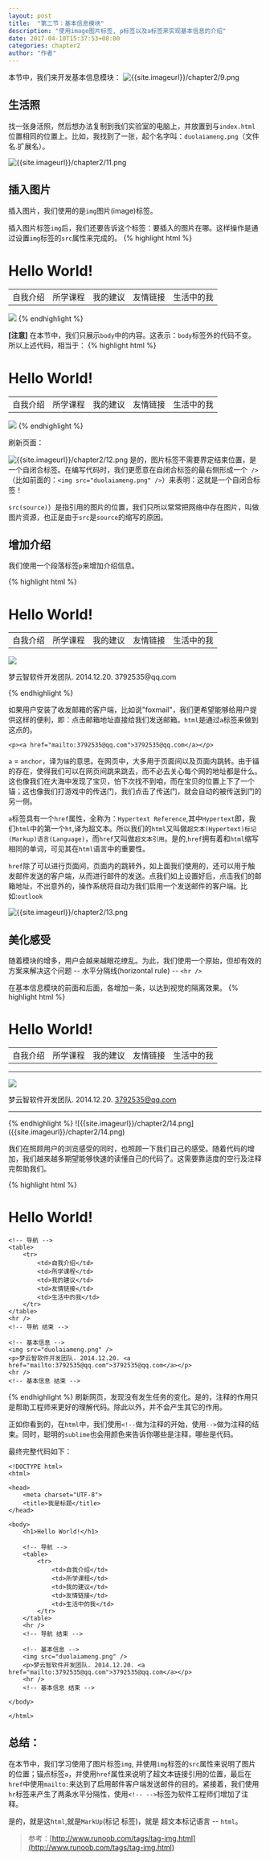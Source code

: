 ```yaml
---
layout: post
title:  "第二节：基本信息模块"
description: "使用image图片标签, p标签以及a标签来实现基本信息的介绍"
date: 2017-04-10T15:37:53+08:00
categories: chapter2
author: "作者"
---
```

本节中，我们来开发基本信息模块：
![{{site.imageurl}}/chapter2/9.png]({{site.imageurl}}/chapter2/9.png)

## 生活照
找一张身活照，然后想办法复制到我们实验室的电脑上，并放置到与`index.html`位置相同的位置上。比如，我找到了一张，起个名字叫：`duolaiameng.png`（文件名.扩展名）。

![{{site.imageurl}}/chapter2/11.png]({{site.imageurl}}/chapter2/11.png)

## 插入图片
插入图片，我们使用的是`img`图片(image)标签。

插入图片标签`img`后，我们还要告诉这个标签：要插入的图片在哪。这样操作是通过设置`img`标签的`src`属性来完成的。
{% highlight html %}
<body>
    <h1>Hello World!</h1>
    <table>
        <tr>
            <td>自我介绍</td>
            <td>所学课程</td>
            <td>我的建议</td>
            <td>友情链接</td>
            <td>生活中的我</td>
        </tr>
    </table>
    <img src="duolaiameng.png" />
</body>
{% endhighlight %}

**[注意]** 在本节中，我们只展示`body`中的内容。这表示：`body`标签外的代码不变。所以上述代码，相当于：
{% highlight html %}
<!DOCTYPE html>
<html>

<head>
    <meta charset="UTF-8">
    <title>我是标题</title>
</head>

<body>
    <h1>Hello World!</h1>
    <table>
        <tr>
            <td>自我介绍</td>
            <td>所学课程</td>
            <td>我的建议</td>
            <td>友情链接</td>
            <td>生活中的我</td>
        </tr>
    </table>
    <img src="duolaiameng.png" />
</body>

</html>
{% endhighlight %}

刷新页面：

![{{site.imageurl}}/chapter2/12.png]({{site.imageurl}}/chapter2/12.png)
是的，图片标签不需要界定结束位置，是一个自闭合标签。在编写代码时，我们更愿意在自闭合标签的最右侧形成一个` />`（比如前面的：`<img src="duolaiameng.png" />`）来表明：这就是一个自闭合标签！

`src(source)`）是指引用的图片的位置，我们只所以常常把网络中存在图片，叫做图片资源，也正是由于`src`是`source`的缩写的原因。

## 增加介绍
我们使用一个段落标签`p`来增加介绍信息。

{% highlight html %}
<body>
    <h1>Hello World!</h1>
    <table>
        <tr>
            <td>自我介绍</td>
            <td>所学课程</td>
            <td>我的建议</td>
            <td>友情链接</td>
            <td>生活中的我</td>
        </tr>
    </table>
    <img src="duolaiameng.png" />
    <p>梦云智软件开发团队. 2014.12.20. 3792535@qq.com</p>
</body>
{% endhighlight %}

如果用户安装了收发邮箱的客户端，比如说"foxmail"，我们更希望能够给用户提供这样的便利，即：点击邮箱地址直接给我们发送邮箱。`html`是通过`a`标签来做到这点的。

```
<p><a href="mailto:3792535@qq.com">3792535@qq.com</a></p>
```
`a` = `anchor`，译为`锚`的意思。在网页中，大多用于页面间以及页面内跳转。由于锚的存在，使得我们可以在网页间跳来跳去，而不必去关心每个网的地址都是什么。这也像我们在大海中发现了宝贝，怕下次找不到咱，而在宝贝的位置上下了一个锚；这也像我们打游戏中的传送门，我们点击了传送门，就会自动的被传送到门的另一侧。

`a`标签具有一个`href`属性，全称为：`Hypertext Reference`,其中`Hypertext`即，我们`html`中的第一个`ht`,译为超文本。所以我们的`html`又叫做`超文本(Hypertext)标记(Markup)语言(Language)`，而`href`又叫做`超文本引用`。是的,`href`拥有着和`html`缩写相同的单词，可见其在`html`语言中的重要性。

`href`除了可以进行页面间，页面内的跳转外，如上面我们使用的，还可以用于触发邮件发送的客户端，从而进行邮件的发送。点我们如上设置好后，点击我们的邮箱地址，不出意外的，操作系统将自动为我们启用一个发送邮件的客户端。比如:`outlook`

![{{site.imageurl}}/chapter2/13.png]({{site.imageurl}}/chapter2/13.png)

## 美化感受
随着模块的增多，用户会越来越眼花缭乱。为此，我们使用一个原始，但却有效的方案来解决这个问题 -- 水平分隔线(horizontal rule) -- `<hr />`

在基本信息模块的前面和后面，各增加一条，以达到视觉的隔离效果。
{% highlight html %}
<body>
    <h1>Hello World!</h1>
    <table>
        <tr>
            <td>自我介绍</td>
            <td>所学课程</td>
            <td>我的建议</td>
            <td>友情链接</td>
            <td>生活中的我</td>
        </tr>
    </table>
    <hr />
    <img src="duolaiameng.png" />
    <p>梦云智软件开发团队. 2014.12.20. <a href="mailto:3792535@qq.com">3792535@qq.com</a></p>
    <hr />
</body>
{% endhighlight %}
![{{site.imageurl}}/chapter2/14.png]({{site.imageurl}}/chapter2/14.png)

我们在照顾用户的浏览感受的同时，也照顾一下我们自己的感受。随着代码的增加，我们越来越多期望能够快速的读懂自己的代码了。这需要靠适度的空行及注释完帮助我们。

{% highlight html %}
<body>
    <h1>Hello World!</h1>

    <!-- 导航 -->
    <table>
        <tr>
            <td>自我介绍</td>
            <td>所学课程</td>
            <td>我的建议</td>
            <td>友情链接</td>
            <td>生活中的我</td>
        </tr>
    </table>
    <hr />
    <!-- 导航 结束 -->

    <!-- 基本信息 -->
    <img src="duolaiameng.png" />
    <p>梦云智软件开发团队. 2014.12.20. <a href="mailto:3792535@qq.com">3792535@qq.com</a></p>
    <hr />
    <!-- 基本信息 结束 -->
    
</body>
{% endhighlight %}
刷新网页，发现没有发生任务的变化。是的，注释的作用只是帮助工程师来更好的理解代码。除此以外，并不会产生其它的作用。

正如你看到的，在`html`中，我们使用`<!--`做为注释的开始，使用`-->`做为注释的结束。同时，聪明的`sublime`也会用颜色来告诉你哪些是注释，哪些是代码。

最终完整代码如下：
```
<!DOCTYPE html>
<html>

<head>
    <meta charset="UTF-8">
    <title>我是标题</title>
</head>

<body>
    <h1>Hello World!</h1>

    <!-- 导航 -->
    <table>
        <tr>
            <td>自我介绍</td>
            <td>所学课程</td>
            <td>我的建议</td>
            <td>友情链接</td>
            <td>生活中的我</td>
        </tr>
    </table>
    <hr />
    <!-- 导航 结束 -->

    <!-- 基本信息 -->
    <img src="duolaiameng.png" />
    <p>梦云智软件开发团队. 2014.12.20. <a href="mailto:3792535@qq.com">3792535@qq.com</a></p>
    <hr />
    <!-- 基本信息 结束 -->
    
</body>

</html>
```

## 总结：
在本节中，我们学习使用了图片标签`img`, 并使用`img`标签的`src`属性来说明了图片的位置；锚点标签`a`，并使用`href`属性来说明了超文本链接引用的位置，最后在`href`中使用`mailto:`来达到了启用邮件客户端发送邮件的目的。紧接着，我们使用`hr`标签来产生了两条水平分隔性，使用`<!-- -->`标签为软件工程师们增加了注释。

是的，就是这`html`,就是`MarkUp`(标记 标签)，就是 超文本标记语言 -- `html`。

> 参考：[http://www.runoob.com/tags/tag-img.html](http://www.runoob.com/tags/tag-img.html)









